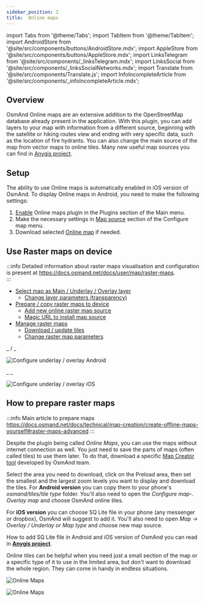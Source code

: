 ```yaml
---
sidebar_position: 2
title:  Online maps
---
```


import Tabs from '@theme/Tabs';
import TabItem from '@theme/TabItem';
import AndroidStore from '@site/src/components/buttons/AndroidStore.mdx';
import AppleStore from '@site/src/components/buttons/AppleStore.mdx';
import LinksTelegram from '@site/src/components/_linksTelegram.mdx';
import LinksSocial from '@site/src/components/_linksSocialNetworks.mdx';
import Translate from '@site/src/components/Translate.js';
import InfoIncompleteArticle from '@site/src/components/_infoIncompleteArticle.mdx';


## Overview

OsmAnd Online maps are an extensive addition to the OpenStreetMap database already present in the application. With this plugin, you can add layers to your map with information from a different source, beginning with the satellite or hiking routes view and ending with very specific data, such as the location of fire hydrants. You can also change the main source of the map from vector maps to online tiles.
Many new useful map sources you can find in [Anygis project](https://anygis.ru/Web/Html/Osmand_en.md).


## Setup
 
The ability to use Online maps is automatically enabled in iOS version of OsmAnd. To display Online maps in Android, you need to make the following settings:
 
1. [Enable](../plugins/index.md#enable--disable) Online maps plugin in the Plugins section of the Main menu.
2. Make the necessary settings in [Map source](#configure-map-source) section of the Configure map menu.  
3. Download selected [Online map](#how-to-prepare-raster-maps) if needed.  

## Use Raster maps on device

:::info
Detailed information about raster maps visualisation and configuration is present at https://docs.osmand.net/docs/user/map/raster-maps.  
:::


- [Select map as Main / Underlay / Overlay layer](../map/raster-maps.md#select-map-as-main--underlay--overlay-layer)
  * [Change layer parameters (transparency)](../map/raster-maps.md#change-layer-parameters-transparency)
- [Prepare / copy raster maps to device](../map/raster-maps.md#prepare--copy-raster-maps-to-device)
  * [Add new online raster map source](../map/raster-maps.md#add-new-online-raster-map-source)
  * [Magic URL to install map source](../map/raster-maps.md#magic-url-to-install-map-source)
- [Manage raster maps](../map/raster-maps.md#manage-raster-maps)
  * [Download / update tiles](../map/raster-maps.md#download--update-tiles)
  * [Change raster map parameters](../map/raster-maps.md#change-raster-map-parameters)


<Tabs groupId="operating-systems">

<TabItem value="android" label="Android">  

_ <Translate android="true" ids="android_button_seq"/> <Translate android="true" ids="shared_string_menu,configure_map,layer_overlay"/> / <Translate android="true" ids="layer_underlay"/> _

![Configure underlay / overlay Android](@site/static/img/plugins/online-maps/config-underlay-overlay-android.png)


</TabItem>

<TabItem value="ios" label="iOS">  

_ <Translate ios="true" ids="ios_button_seq"/> <Translate ios="true" ids="shared_string_menu,configure_map,map_settings_overunder"/> _

![Configure underlay / overlay iOS](@site/static/img/plugins/online-maps/config-underlay-overlay-ios.png)

</TabItem>

</Tabs>


## How to prepare raster maps

:::info
Main article to prepare maps https://docs.osmand.net/docs/technical/map-creation/create-offline-maps-yourself#raster-maps-advanced
:::

Despite the plugin being called *Online Maps*, you can use the maps without internet connection as well. You just need to save the parts of maps (often called tiles) to use them later. To do that, download a specific [Map Creator tool](http://download.osmand.net/latest-night-build/OsmAndMapCreator-main.zip) developed by OsmAnd team.

Select the area you need to download, click on the Preload area, then set the smallest and the largest zoom levels you want to display and download the tiles.
For <b>Android version</b> you can copy them to your phone's <i>osmand/tiles/*tile type*</i> folder. You'll also need to open the <i>Configure map-. Overlay map</i> and choose OsmAnd online tiles.

For <b>iOS version</b> you can choose SQ Lite file in your phone (any messenger or dropbox), OsmAnd will suggest to add it. You'll also need to open <i>Map → Overlay / Underlay or Map type</i> and choose new map source.

How to add SQ Lite file in Android and iOS version of OsmAnd you can read in <a href="https://anygis.ru/Web/Html/Osmand_en"><b>Anygis project</b></a>.


Online tiles can be helpful when you need just a small section of the map or a specific type of it to use in the limited area, but don't want to download the whole region. They can come in handy in endless situations.

![Online Maps](@site/static/img/plugins/online-maps/map_creator.jpg)

![Online Maps](@site/static/img/plugins/online-maps/map_creator_menu.jpg)



